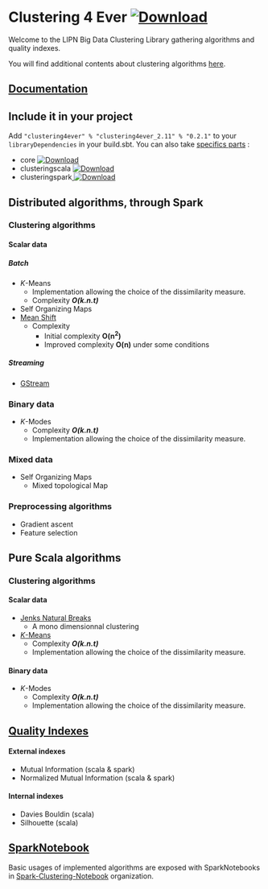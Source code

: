 # Clustering 4 Ever  [ ![Download](https://api.bintray.com/packages/clustering4ever/Clustering4Ever/clustering4ever/images/download.svg) ](https://bintray.com/clustering4ever/Clustering4Ever/clustering4ever/_latestVersion)

Welcome to the LIPN Big Data Clustering Library gathering algorithms and quality indexes.

You will find additional contents about clustering algorithms [here](https://github.com/PhDStudentsP13/Clustering).

## [Documentation](http://www.beckgael.fr/doc/clustering4ever/)

## Include it in your project

Add `"clustering4ever" % "clustering4ever_2.11" % "0.2.1"` to your `libraryDependencies` in your build.sbt.
You can also take [specifics parts](https://bintray.com/clustering4ever/Clustering4Ever) :
* core [ ![Download](https://api.bintray.com/packages/clustering4ever/Clustering4Ever/core/images/download.svg) ](https://bintray.com/clustering4ever/Clustering4Ever/core/_latestVersion)
* clusteringscala [ ![Download](https://api.bintray.com/packages/clustering4ever/Clustering4Ever/clusteringscala/images/download.svg) ](https://bintray.com/clustering4ever/Clustering4Ever/clusteringscala/_latestVersion)
* clusteringspark[ ![Download](https://api.bintray.com/packages/clustering4ever/Clustering4Ever/clusteringspark/images/download.svg) ](https://bintray.com/clustering4ever/Clustering4Ever/clusteringspark/_latestVersion)

## Distributed algorithms, through Spark

### Clustering algorithms

#### Scalar data

##### Batch
* _K_-Means
  * Implementation allowing the choice of the dissimilarity measure.
  * Complexity **_O(k.n.t)_**
* Self Organizing Maps
* [Mean Shift](https://github.com/beckgael/Mean-Shift-LSH)
  * Complexity
    * Initial complexity **O(n<sup>2</sup>)**
    * Improved complexity **O(n)** under some conditions

##### Streaming
* [GStream](https://github.com/Spark-clustering-notebook/G-stream)

### Binary data
* _K_-Modes
  * Complexity **_O(k.n.t)_**
  * Implementation allowing the choice of the dissimilarity measure.

### Mixed data
* Self Organizing Maps
  * Mixed topological Map

### Preprocessing algorithms
* Gradient ascent
* Feature selection

## Pure Scala algorithms

### Clustering algorithms

#### Scalar data
* [Jenks Natural Breaks](https://en.wikipedia.org/wiki/Jenks_natural_breaks_optimization)
  * A mono dimensionnal clustering
* [_K_-Means](clustering/scala/src/main/scala/K-Means/README.md)
  * Complexity **_O(k.n.t)_**
  * Implementation allowing the choice of the dissimilarity measure.

#### Binary data
* _K_-Modes
  * Complexity **_O(k.n.t)_**
  * Implementation allowing the choice of the dissimilarity measure.

## [Quality Indexes](Documentation/doc/QualityIndexes.md)

#### External indexes
* Mutual Information (scala & spark)
* Normalized Mutual Information (scala & spark)

#### Internal indexes
* Davies Bouldin (scala)
* Silhouette (scala)


## [SparkNotebook](https://github.com/spark-notebook/spark-notebook)
Basic usages of implemented algorithms are exposed with SparkNotebooks in [Spark-Clustering-Notebook](https://github.com/Spark-clustering-notebook/Clustering4Ever-Notebooks) organization.